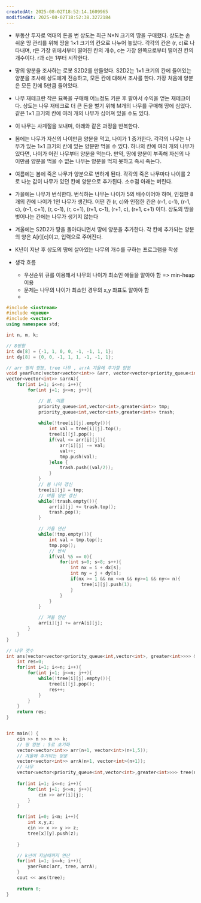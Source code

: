 ```yaml
---
createdAt: 2025-08-02T18:52:14.1609965
modifiedAt: 2025-08-02T18:52:38.3272184
---
```

- 부동산 투자로 억대의 돈을 번 상도는 최근 N×N 크기의 땅을 구매했다. 상도는 손쉬운 땅 관리를 위해 땅을 1×1 크기의 칸으로 나누어 놓았다. 각각의 칸은 (r, c)로 나타내며, r은 가장 위에서부터 떨어진 칸의 개수, c는 가장 왼쪽으로부터 떨어진 칸의 개수이다. r과 c는 1부터 시작한다.
- 땅의 양분을 조사하는 로봇 S2D2를 만들었다. S2D2는 1×1 크기의 칸에 들어있는 양분을 조사해 상도에게 전송하고, 모든 칸에 대해서 조사를 한다. 가장 처음에 양분은 모든 칸에 5만큼 들어있다.
- 나무 재테크란 작은 묘목을 구매해 어느정도 키운 후 팔아서 수익을 얻는 재테크이다. 상도는 나무 재테크로 더 큰 돈을 벌기 위해 M개의 나무를 구매해 땅에 심었다. 같은 1×1 크기의 칸에 여러 개의 나무가 심어져 있을 수도 있다.
- 이 나무는 사계절을 보내며, 아래와 같은 과정을 반복한다.
- 봄에는 나무가 자신의 나이만큼 양분을 먹고, 나이가 1 증가한다. 각각의 나무는 나무가 있는 1×1 크기의 칸에 있는 양분만 먹을 수 있다. 하나의 칸에 여러 개의 나무가 있다면, 나이가 어린 나무부터 양분을 먹는다. 만약, 땅에 양분이 부족해 자신의 나이만큼 양분을 먹을 수 없는 나무는 양분을 먹지 못하고 즉시 죽는다.
- 여름에는 봄에 죽은 나무가 양분으로 변하게 된다. 각각의 죽은 나무마다 나이를 2로 나눈 값이 나무가 있던 칸에 양분으로 추가된다. 소수점 아래는 버린다.
- 가을에는 나무가 번식한다. 번식하는 나무는 나이가 5의 배수이어야 하며, 인접한 8개의 칸에 나이가 1인 나무가 생긴다. 어떤 칸 (r, c)와 인접한 칸은 (r-1, c-1), (r-1, c), (r-1, c+1), (r, c-1), (r, c+1), (r+1, c-1), (r+1, c), (r+1, c+1) 이다. 상도의 땅을 벗어나는 칸에는 나무가 생기지 않는다
- 겨울에는 S2D2가 땅을 돌아다니면서 땅에 양분을 추가한다. 각 칸에 추가되는 양분의 양은 A[r][c]이고, 입력으로 주어진다.
- K년이 지난 후 상도의 땅에 살아있는 나무의 개수를 구하는 프로그램을 작성

- 생각 흐름
	- 우선순위 큐를 이용해서 나무의 나이가 최소인 애들을 알아야 함  => min-heap 이용 
	-  문제는 나무의 나이가 최소인 경우의 x,y 좌표도 알아야 함
	- 
	
	

``` c++
#include <iostream>
#include <queue>
#include <vector>
using namespace std;

int n, m, k;

// 8방향
int dx[8] = {-1, 1, 0, 0, -1, -1, 1, 1};
int dy[8] = {0, 0, -1, 1, 1, -1, -1, 1};

// arr 땅의 양분, tree 나무 , arrA 겨울에 추가할 양분
void yearFunc(vector<vector<int>> &arr, vector<vector<priority_queue<int,vector<int>, greater<int>>>> &tree,
vector<vector<int>> &arrA){
	for(int i=1; i<=n; i++){
		for(int j=1; j<=n; j++){

			// 봄, 여름
			priority_queue<int,vector<int>,greater<int>> tmp;
			priority_queue<int,vector<int>,greater<int>> trash;
			
			while(!tree[i][j].empty()){
				int val = tree[i][j].top();
				tree[i][j].pop();
				if(val <= arr[i][j]){
					arr[i][j] -= val;
					val++;
					tmp.push(val);
				}else {
					trash.push((val/2));
				}
			}
			// 봄 나이 갱신
			tree[i][j] = tmp;
			// 여름 양분 갱신
			while(!trash.empty()){
				arr[i][j] += trash.top();
				trash.pop();
			}

			// 가을 연산
			while(!tmp.empty()){
				int val = tmp.top();
				tmp.pop();
				// 번식
				if(val %5 == 0){
					for(int s=0; s<8; s++){
						int nx = i + dx[s];
						int ny = j + dy[s];
						if(nx >= 1 && nx <=n && ny>=1 && ny<= n){
							tree[i][j].push(1);
						}
					}
				}
			}

			// 겨울 연산
			arr[i][j] += arrA[i][j];
		}
	}
}

// 나무 갯수
int ans(vector<vector<priority_queue<int,vector<int>, greater<int>>>> &tree){
	int res=0;
	for(int i=1; i<=n; i++){
		for(int j=1; j<=n; j++){
			while(!tree[i][j].empty()){
				tree[i][j].pop();
				res++;
			}
		}
	}
	return res;
}


int main() {
	cin >> n >> m >> k;
	// 땅 양분 : 5로 초기화 
	vector<vector<int>> arr(n+1, vector<int>(n+1,5));
	// 겨울에 추가되는 양분 
	vector<vector<int>> arrA(n+1, vector<int>(n+1));
	// 나무 
	vector<vector<priority_queue<int,vector<int>,greater<int>>>> tree(n+1, vector<priority_queue<int,vector<int>,greater<int>>>(n+1)); 
	
	for(int i=1; i<=n; i++){
		for(int j=1; j<=n; j++){
			cin >> arr[i][j];
		}
	}

	for(int i=0; i<m; i++){
		int x,y,z;
		cin >> x >> y >> z;
		tree[x][y].push(z);
		
	}

	// k년이 지날때까지 연산 
	for(int i=1; i<=k; i++){
		yaerFunc(arr, tree, arrA);
	}
	cout << ans(tree);
	
	return 0;
}

```
